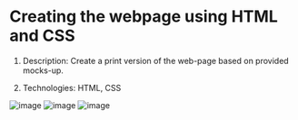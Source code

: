# Creating the webpage using HTML and CSS

1. Description: 
Create a print version of the web-page based on provided mocks-up. 

2. Technologies:
HTML, CSS

![image](https://user-images.githubusercontent.com/87691625/178902865-f80862b3-7e42-42ec-b8b2-e1598d69044c.png)
![image](https://user-images.githubusercontent.com/87691625/178902975-ae1829e9-fdbd-424b-833c-d621c4cd4128.png)
![image](https://user-images.githubusercontent.com/87691625/178903053-da29d635-ebea-465d-a42e-9cab22e3da3d.png)


